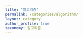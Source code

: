 ```yaml
---
title: "알고리즘"
permalink: /categories/algorithm/
layout: category
author_profile: true
taxonomy: 알고리즘
---
```


